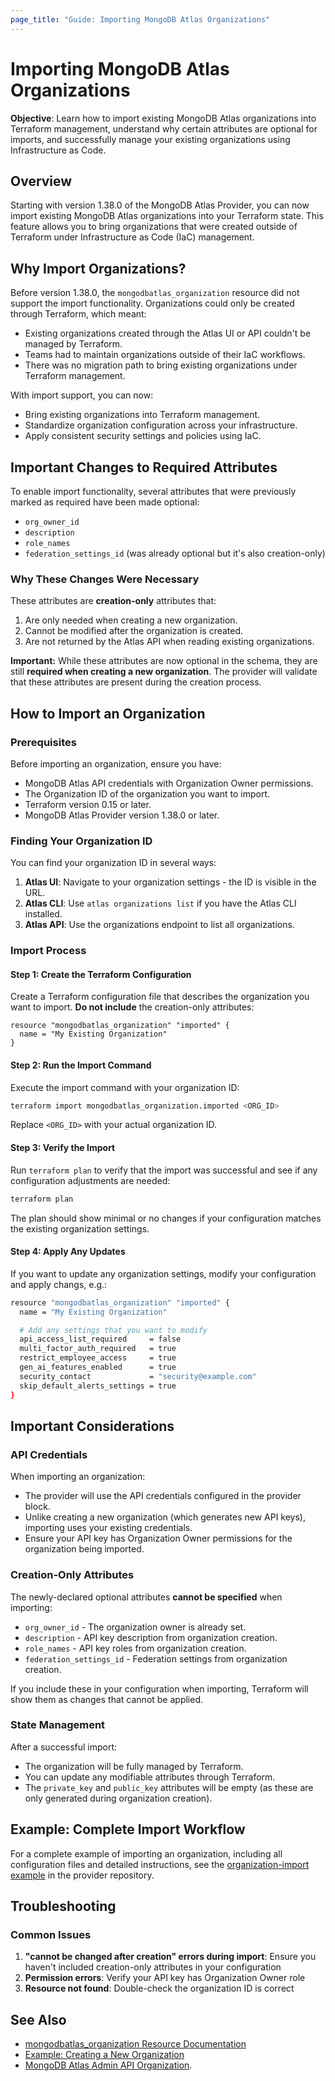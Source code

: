 ```yaml
---
page_title: "Guide: Importing MongoDB Atlas Organizations"
---
```


# Importing MongoDB Atlas Organizations

**Objective**: Learn how to import existing MongoDB Atlas organizations into Terraform management, understand why certain attributes are optional for imports, and successfully manage your existing organizations using Infrastructure as Code.

## Overview

Starting with version 1.38.0 of the MongoDB Atlas Provider, you can now import existing MongoDB Atlas organizations into your Terraform state. This feature allows you to bring organizations that were created outside of Terraform under Infrastructure as Code (IaC) management.

## Why Import Organizations?

Before version 1.38.0, the `mongodbatlas_organization` resource did not support the import functionality. Organizations could only be created through Terraform, which meant:

- Existing organizations created through the Atlas UI or API couldn't be managed by Terraform.
- Teams had to maintain organizations outside of their IaC workflows.
- There was no migration path to bring existing organizations under Terraform management.

With import support, you can now:
- Bring existing organizations into Terraform management.
- Standardize organization configuration across your infrastructure.
- Apply consistent security settings and policies using IaC.

## Important Changes to Required Attributes

To enable import functionality, several attributes that were previously marked as required have been made optional:

- `org_owner_id`
- `description` 
- `role_names`
- `federation_settings_id` (was already optional but it's also creation-only)

### Why These Changes Were Necessary

These attributes are **creation-only** attributes that:
1. Are only needed when creating a new organization.
2. Cannot be modified after the organization is created.
3. Are not returned by the Atlas API when reading existing organizations.

**Important:** While these attributes are now optional in the schema, they are still **required when creating a new organization**. The provider will validate that these attributes are present during the creation process.

## How to Import an Organization

### Prerequisites

Before importing an organization, ensure you have:
- MongoDB Atlas API credentials with Organization Owner permissions.
- The Organization ID of the organization you want to import.
- Terraform version 0.15 or later.
- MongoDB Atlas Provider version 1.38.0 or later.

### Finding Your Organization ID

You can find your organization ID in several ways:

1. **Atlas UI**: Navigate to your organization settings - the ID is visible in the URL.
2. **Atlas CLI**: Use `atlas organizations list` if you have the Atlas CLI installed.
3. **Atlas API**: Use the organizations endpoint to list all organizations.

### Import Process

#### Step 1: Create the Terraform Configuration

Create a Terraform configuration file that describes the organization you want to import. **Do not include** the creation-only attributes:

```hcl
resource "mongodbatlas_organization" "imported" {
  name = "My Existing Organization"
}
```

#### Step 2: Run the Import Command

Execute the import command with your organization ID:

```bash
terraform import mongodbatlas_organization.imported <ORG_ID>
```

Replace `<ORG_ID>` with your actual organization ID.

#### Step 3: Verify the Import

Run `terraform plan` to verify that the import was successful and see if any configuration adjustments are needed:

```bash
terraform plan
```

The plan should show minimal or no changes if your configuration matches the existing organization settings.

#### Step 4: Apply Any Updates

If you want to update any organization settings, modify your configuration and apply changs, e.g.:

```bash
resource "mongodbatlas_organization" "imported" {
  name = "My Existing Organization"

  # Add any settings that you want to modify
  api_access_list_required     = false
  multi_factor_auth_required   = true
  restrict_employee_access     = true
  gen_ai_features_enabled      = true
  security_contact             = "security@example.com"
  skip_default_alerts_settings = true
}
```

## Important Considerations

### API Credentials

When importing an organization:
- The provider will use the API credentials configured in the provider block.
- Unlike creating a new organization (which generates new API keys), importing uses your existing credentials.
- Ensure your API key has Organization Owner permissions for the organization being imported.

### Creation-Only Attributes

The newly-declared optional attributes **cannot be specified** when importing:
- `org_owner_id` - The organization owner is already set.
- `description` - API key description from organization creation.
- `role_names` - API key roles from organization creation.
- `federation_settings_id` - Federation settings from organization creation.

If you include these in your configuration when importing, Terraform will show them as changes that cannot be applied.

### State Management

After a successful import:
- The organization will be fully managed by Terraform.
- You can update any modifiable attributes through Terraform.
- The `private_key` and `public_key` attributes will be empty (as these are only generated during organization creation).

## Example: Complete Import Workflow

For a complete example of importing an organization, including all configuration files and detailed instructions, see the [organization-import example](https://github.com/mongodb/terraform-provider-mongodbatlas/tree/master/examples/mongodbatlas_organization/organization-import) in the provider repository.

## Troubleshooting

### Common Issues

1. **"cannot be changed after creation" errors during import**: Ensure you haven't included creation-only attributes in your configuration
2. **Permission errors**: Verify your API key has Organization Owner role
3. **Resource not found**: Double-check the organization ID is correct

## See Also

- [mongodbatlas_organization Resource Documentation](../resources/organization)
- [Example: Creating a New Organization](https://github.com/mongodb/terraform-provider-mongodbatlas/tree/master/examples/mongodbatlas_organization) 
- [MongoDB Atlas Admin API Organization](https://www.mongodb.com/docs/api/doc/atlas-admin-api-v2/group/endpoint-organizations).
